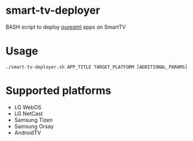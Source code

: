 # smart-tv-deployer
BASH script to deploy
[pureqml](https://github.com/pureqml/qmlcore) apps on SmartTV

# Usage
```
./smart-tv-deployer.sh APP_TITLE TARGET_PLATFORM [ADDITIONAL_PARAMS]
```

# Supported platforms
* LG WebOS
* LG NetCast
* Samsung Tizen
* Samsung Orsay
* AndroidTV
